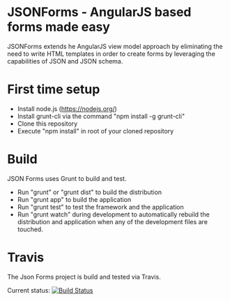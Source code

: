 # JSONForms - AngularJS based forms made easy

JSONForms extends he AngularJS view model approach by eliminating the need to write HTML templates in order to
create forms by leveraging the capabilities of JSON and JSON schema.

# First time setup
* Install node.js (https://nodejs.org/)
* Install grunt-cli via the command "npm install -g grunt-cli"
* Clone this repository
* Execute "npm install" in root of your cloned repository

# Build
JSON Forms uses Grunt to build and test.

* Run "grunt" or "grunt dist" to build the distribution
* Run "grunt app" to build the application
* Run "grunt test" to test the framework and the application
* Run "grunt watch" during development to automatically rebuild the distribution and application when any of the development files are touched.

# Travis
The Json Forms project is build and tested via Travis.

Current status: [![Build Status](https://travis-ci.org/qb-project/jsonforms.svg?branch=master)](https://travis-ci.org/qb-project/jsonforms)
